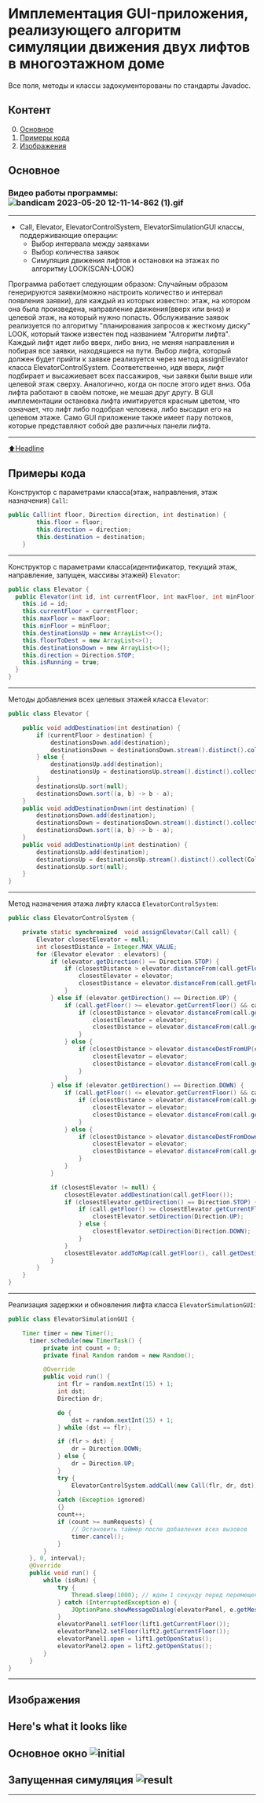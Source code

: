 # Имплементация GUI-приложения, реализующего алгоритм симуляции движения двух лифтов в многоэтажном доме
Все поля, методы и классы задокументорованы по стандарты Javadoc.

## Контент

0. [Основное](#Основное)
1. [Примеры кода](#Примеры-кода)
2. [Изображения](#Изображения)

## Основное
### Видео работы программы:![bandicam 2023-05-20 12-11-14-862 (1).gif](..%2F..%2Funtitled5%2Fbandicam%202023-05-20%2012-11-14-862%20%281%29.gif)
____
- Call, Elevator, ElevatorControlSystem, ElevatorSimulationGUI классы, поддерживающие операции:
    - Выбор интервала между заявками
    - Выбор количества заявок
    - Симуляция движения лифтов и остановки на этажах по алгоритму LOOK(SCAN-LOOK)

Программа работает следующим образом:
Случайным образом генерируются заявки(можно настроить количество и интервал появления заявки), для каждый из которых известно:
этаж, на котором она была произведена, направление движения(вверх или вниз) и целевой этаж, на который нужно попасть.
Обслуживание заявок реализуется по алгоритму "планирования запросов к жесткому диску" LOOK, который также известен под названием "Алгоритм лифта".
Каждый лифт идет либо вверх, либо вниз, не меняя направления и побирая все заявки, находящиеся на пути. Выбор лифта, который должен будет прийти к заявке реализуется через метод assignElevator класса ElevatorControlSystem.
Соответственно, идя вверх, лифт подбирает и высажиевает всех пассажиров, чьи заявки были выше или целевой этаж сверху. Аналогично, когда он после этого идет вниз.
Оба лифта работают в своём потоке, не мешая друг другу. В GUI имплементации остановка лифта имитируется красным цветом, что означает, что лифт либо подобрал человека, либо высадил его на целевом этаже.
Само GUI приложение также имеет пару потоков, которые представляют собой две различных панели лифта.
____
[:arrow_up:Headline](#Headline)

## Примеры кода
Конструктор с параметрами класса(этаж, направления, этаж назначения) `Call`:
```Java
public Call(int floor, Direction direction, int destination) {
        this.floor = floor;
        this.direction = direction;
        this.destination = destination;
    }
```
____
Конструктор с параметрами класса(идентификатор, текущий этаж, направление, запущен, массивы этажей) `Elevator`:
```Java
public class Elevator {
  public Elevator(int id, int currentFloor, int maxFloor, int minFloor) {
    this.id = id;
    this.currentFloor = currentFloor;
    this.maxFloor = maxFloor;
    this.minFloor = minFloor;
    this.destinationsUp = new ArrayList<>();
    this.floorToDest = new ArrayList<>();
    this.destinationsDown = new ArrayList<>();
    this.direction = Direction.STOP;
    this.isRunning = true;
  }
}
```
____

Методы добавления всех целевых этажей класса `Elevator`:
```Java
public class Elevator {

    public void addDestination(int destination) {
        if (currentFloor > destination) {
            destinationsDown.add(destination);
            destinationsDown = destinationsDown.stream().distinct().collect(Collectors.toList());
        } else {
            destinationsUp.add(destination);
            destinationsUp = destinationsUp.stream().distinct().collect(Collectors.toList());
        }
        destinationsUp.sort(null);
        destinationsDown.sort((a, b) -> b - a);
    }
    public void addDestinationDown(int destination) {
        destinationsDown.add(destination);
        destinationsDown = destinationsDown.stream().distinct().collect(Collectors.toList());
        destinationsDown.sort((a, b) -> b - a);
    }
    public void addDestinationUp(int destination) {
        destinationsUp.add(destination);
        destinationsUp = destinationsUp.stream().distinct().collect(Collectors.toList());
        destinationsUp.sort(null);
    }
}
```
____
Метод назначения этажа лифту класса `ElevatorControlSystem`:
```Java
public class ElevatorControlSystem {

    private static synchronized  void assignElevator(Call call) {
        Elevator closestElevator = null;
        int closestDistance = Integer.MAX_VALUE;
        for (Elevator elevator : elevators) {
            if (elevator.getDirection() == Direction.STOP) {
                if (closestDistance > elevator.distanceFrom(call.getFloor())) {
                    closestElevator = elevator;
                    closestDistance = elevator.distanceFrom(call.getFloor());
                }
            } else if (elevator.getDirection() == Direction.UP) {
                if (call.getFloor() >= elevator.getCurrentFloor() && call.getDirection() == Direction.UP) {
                    if (closestDistance > elevator.distanceFrom(call.getFloor())) {
                        closestElevator = elevator;
                        closestDistance = elevator.distanceFrom(call.getFloor());
                    }
                } else {
                    if (closestDistance > elevator.distanceDestFromUP(call.getFloor())) {
                        closestElevator = elevator;
                        closestDistance = elevator.distanceFrom(call.getFloor());
                    }
                }
            } else if (elevator.getDirection() == Direction.DOWN) {
                if (call.getFloor() <= elevator.getCurrentFloor() && call.getDirection() == Direction.DOWN) {
                    if (closestDistance > elevator.distanceFrom(call.getFloor())) {
                        closestElevator = elevator;
                        closestDistance = elevator.distanceFrom(call.getFloor());
                    }
                } else {
                    if (closestDistance > elevator.distanceDestFromDown(call.getFloor())) {
                        closestElevator = elevator;
                        closestDistance = elevator.distanceFrom(call.getFloor());
                    }
                }
            }

            if (closestElevator != null) {
                closestElevator.addDestination(call.getFloor());
                if (closestElevator.getDirection() == Direction.STOP) {
                    if (call.getFloor() >= closestElevator.getCurrentFloor()) {
                        closestElevator.setDirection(Direction.UP);
                    } else {
                        closestElevator.setDirection(Direction.DOWN);
                    }
                }
                closestElevator.addToMap(call.getFloor(), call.getDestination());
            }
        }
    }
}
```
____
Реализация задержки и обновления лифта класса `ElevatorSimulationGUI`:
```Java
public class ElevatorSimulationGUI {

    Timer timer = new Timer();
      timer.schedule(new TimerTask() {
          private int count = 0;
          private final Random random = new Random();

          @Override
          public void run() {
              int flr = random.nextInt(15) + 1;
              int dst;
              Direction dr;

              do {
                  dst = random.nextInt(15) + 1;
              } while (dst == flr);

              if (flr > dst) {
                  dr = Direction.DOWN;
              } else {
                  dr = Direction.UP;
              }
              try {
                  ElevatorControlSystem.addCall(new Call(flr, dr, dst));
              }
              catch (Exception ignored)
              {}
              count++;
              if (count >= numRequests) {
                  // Остановить таймер после добавления всех вызовов
                  timer.cancel();
              }
          }
      }, 0, interval);
      @Override
      public void run() {
          while (isRun) {
              try {
                  Thread.sleep(1000); // ждем 1 секунду перед перемещением на следующий этаж
              } catch (InterruptedException e) {
                  JOptionPane.showMessageDialog(elevatorPanel, e.getMessage(), "Error", JOptionPane.ERROR_MESSAGE);
              }
              elevatorPanel1.setFloor(lift1.getCurrentFloor());
              elevatorPanel2.setFloor(lift2.getCurrentFloor());
              elevatorPanel1.open = lift1.getOpenStatus();
              elevatorPanel2.open = lift2.getOpenStatus();
          }
      }
}
```
____
## Изображения
Here's what it looks like
----
Основное окно
![initial](images/1.png)
----
Запущенная симуляция
![result](images/2.png)
----
----

